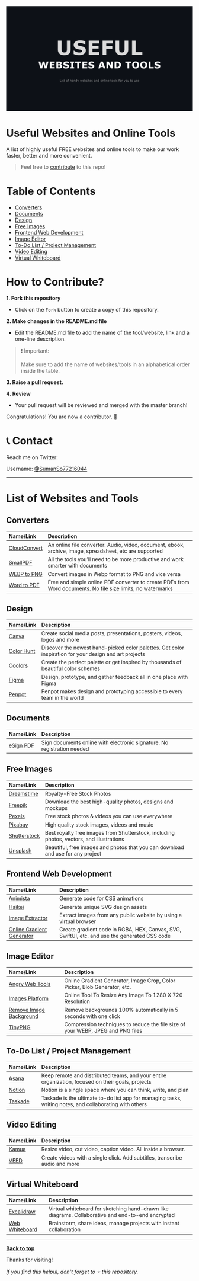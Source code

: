 <img src="./assets/useful-websites-and-tools-banner.png">

# Useful Websites and Online Tools

A list of highly useful FREE websites and online tools to make our work faster, better and more convenient.

> Feel free to [contribute](#how-to-contribute) to this repo!

# Table of Contents

  - [Converters](#converters)
  - [Documents](#documents)
  - [Design](#design)
  - [Free Images](#free-images)
  - [Frontend Web Development](#frontend-web-development)
  - [Image Editor](#image-editor)
  - [To-Do List / Project Management](#to-do-list--project-management)
  - [Video Editing](#video-editing)
  - [Virtual Whiteboard](#virtual-whiteboard)

# How to Contribute?

**1. Fork this repository**

- Click on the <code>Fork</code> button to create a copy of this repository.

**2. Make changes in the README.md file**

- Edit the README.md file to add the name of the tool/website, link and a one-line description.

> :exclamation: Important: 
> 
> Make sure to add the name of websites/tools in an alphabetical order inside the table.

**3. Raise a pull request.**

**4. Review** 

- Your pull request will be reviewed and merged with the master branch!

Congratulations! You are now a contributor. :raised_hands:

# :telephone_receiver: Contact

Reach me on Twitter: 

Username: [@SumanSo77216044](https://twitter.com/SumanSo77216044)

---

# List of Websites and Tools

## Converters

| Name/Link | Description |
|:---|:---|
| [CloudConvert](https://cloudconvert.com/) | An online file converter. Audio, video, document, ebook, archive, image, spreadsheet, etc are supported |
| [SmallPDF](https://smallpdf.com/) | All the tools you’ll need to be more productive and work smarter with documents |
| [WEBP to PNG](https://cloudconvert.com/webp-to-png) | Convert images in Webp format to PNG and vice versa |
| [Word to PDF](https://smallpdf.com/word-to-pdf) | Free and simple online PDF converter to create PDFs from Word documents. No file size limits, no watermarks |

## Design

| Name/Link | Description |
|:---|:---|
| [Canva](https://www.canva.com/) | Create social media posts, presentations, posters, videos, logos and more |
| [Color Hunt](https://colorhunt.co/) | Discover the newest hand-picked color palettes. Get color inspiration for your design and art projects |
| [Coolors](https://coolors.co/) | Create the perfect palette or get inspired by thousands of beautiful color schemes |
| [Figma](https://www.figma.com/) | Design, prototype, and gather feedback all in one place with Figma |
| [Penpot](https://penpot.app/) | Penpot makes design and prototyping accessible to every team in the world |

## Documents

| Name/Link | Description |
|:---|:---|
| [eSign PDF](https://smallpdf.com/sign-pdf) | Sign documents online with electronic signature. No registration needed |

## Free Images

| Name/Link | Description |
|:---|:---|
| [Dreamstime](https://www.dreamstime.com/) | Royalty-Free Stock Photos |
| [Freepik](https://www.freepik.com/) | Download the best high-quality photos, designs and mockups |
| [Pexels](https://www.pexels.com/) | Free stock photos & videos you can use everywhere  |
| [Pixabay](https://pixabay.com/) | High quality stock images, videos and music |
| [Shutterstock](https://www.shutterstock.com/) | Best royalty free images from Shutterstock, including photos, vectors, and illustrations |
| [Unsplash](https://unsplash.com/) | Beautiful, free images and photos that you can download and use for any project |

## Frontend Web Development

| Name/Link | Description |
|:---|:---|
| [Animista](https://animista.net/) | Generate code for CSS animations |
| [Haikei](https://haikei.app/) | Generate unique SVG design assets |
| [Image Extractor](https://extract.pics/) | Extract images from any public website by using a virtual browser |
| [Online Gradient Generator](https://angrytools.com/gradient/) | Create gradient code in RGBA, HEX, Canvas, SVG, SwiftUI, etc. and use the generated CSS code |

## Image Editor

| Name/Link | Description |
|:---|:---|
| [Angry Web Tools](https://angrytools.com/) | Online Gradient Generator, Image Crop, Color Picker, Blob Generator, etc. |
| [Images Platform](https://www.imagesplatform.com/post/online-tool-to-resize-any-image-to-1280-x-720-resolution-rxJmd) | Online Tool To Resize Any Image To 1280 X 720 Resolution |
| [Remove Image Background](https://www.remove.bg/) | Remove backgrounds 100% automatically in 5 seconds with one click |
| [TinyPNG](https://tinypng.com/) | Compression techniques to reduce the file size of your WEBP, JPEG and PNG files |

## To-Do List / Project Management

| Name/Link | Description |
|:---|:---|
| [Asana](https://asana.com/) | Keep remote and distributed teams, and your entire organization, focused on their goals, projects |
| [Notion](https://www.notion.so/) | Notion is a single space where you can think, write, and plan |
| [Taskade](https://www.taskade.com/) | Taskade is the ultimate to-do list app for managing tasks, writing notes, and collaborating with others |

## Video Editing

| Name/Link | Description |
|:---|:---|
| [Kamua](https://kamua.com/) | Resize video, cut video, caption video. All inside a browser. |
| [VEED](https://www.veed.io/) | Create videos with a single click. Add subtitles, transcribe audio and more |

## Virtual Whiteboard

| Name/Link | Description |
|:---|:---|
| [Excalidraw](https://excalidraw.com/) | Virtual whiteboard for sketching hand-drawn like diagrams. Collaborative and end-to-end encrypted |
| [Web Whiteboard](https://webwhiteboard.com/) | Brainstorm, share ideas, manage projects with instant collaboration |

---

**[Back to top](#table-of-contents)**

Thanks for visiting!

*If you find this helpul, don't forget to :star: this repository.*